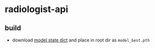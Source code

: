# radiologist-api

## build
- download [model state dict](https://drive.google.com/file/d/1hhKR-LYemsf1VoTbwVCTC4Z42kpxjCx-/view?usp=sharing) and place in root dir as `model_best.pth`
